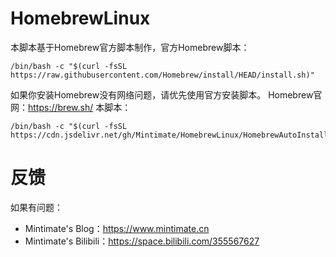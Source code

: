 # HomebrewLinux
本脚本基于Homebrew官方脚本制作，官方Homebrew脚本：
```
/bin/bash -c "$(curl -fsSL https://raw.githubusercontent.com/Homebrew/install/HEAD/install.sh)"
```
如果你安装Homebrew没有网络问题，请优先使用官方安装脚本。
Homebrew官网：https://brew.sh/
本脚本：
```
/bin/bash -c "$(curl -fsSL https://cdn.jsdelivr.net/gh/Mintimate/HomebrewLinux/HomebrewAutoInstall(Linux).sh)"

```
# 反馈
如果有问题：
- Mintimate's Blog：https://www.mintimate.cn
- Mintimate's Bilibili：https://space.bilibili.com/355567627

